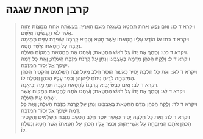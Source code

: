 # קרבן חטאת שגגה

> ויקרא ד כז: וְאִם נֶפֶשׁ אַחַת תֶּחֱטָא בִשְׁגָגָה מֵעַם הָאָרֶץ:  בַּעֲשֹׂתָהּ אַחַת מִמִּצְוֹת יְהוָה אֲשֶׁר לֹא תֵעָשֶׂינָה וְאָשֵׁם.  
> ויקרא ד כח: אוֹ הוֹדַע אֵלָיו חַטָּאתוֹ אֲשֶׁר חָטָא וְהֵבִיא קָרְבָּנוֹ שְׂעִירַת עִזִּים תְּמִימָה נְקֵבָה עַל חַטָּאתוֹ אֲשֶׁר חָטָא.  
> ויקרא ד כט: וְסָמַךְ אֶת יָדוֹ עַל רֹאשׁ הַחַטָּאת; וְשָׁחַט אֶת הַחַטָּאת בִּמְקוֹם הָעֹלָה.  
> ויקרא ד ל: וְלָקַח הַכֹּהֵן מִדָּמָהּ בְּאֶצְבָּעוֹ וְנָתַן עַל קַרְנֹת מִזְבַּח הָעֹלָה; וְאֶת כָּל דָּמָהּ יִשְׁפֹּךְ אֶל יְסוֹד הַמִּזְבֵּחַ.  
> ויקרא ד לא: וְאֶת כָּל חֶלְבָּהּ יָסִיר כַּאֲשֶׁר הוּסַר חֵלֶב מֵעַל זֶבַח הַשְּׁלָמִים וְהִקְטִיר הַכֹּהֵן הַמִּזְבֵּחָה לְרֵיחַ נִיחֹחַ לַיהוָה; וְכִפֶּר עָלָיו הַכֹּהֵן וְנִסְלַח לוֹ.  
> ויקרא ד לב: וְאִם כֶּבֶשׂ יָבִיא קָרְבָּנוֹ לְחַטָּאת נְקֵבָה תְמִימָה יְבִיאֶנָּה.  
> ויקרא ד לג: וְסָמַךְ אֶת יָדוֹ עַל רֹאשׁ הַחַטָּאת; וְשָׁחַט אֹתָהּ לְחַטָּאת בִּמְקוֹם אֲשֶׁר יִשְׁחַט אֶת הָעֹלָה.  
> ויקרא ד לד: וְלָקַח הַכֹּהֵן מִדַּם הַחַטָּאת בְּאֶצְבָּעוֹ וְנָתַן עַל קַרְנֹת מִזְבַּח הָעֹלָה; וְאֶת כָּל דָּמָהּ יִשְׁפֹּךְ אֶל יְסוֹד הַמִּזְבֵּחַ.  
> ויקרא ד לה: וְאֶת כָּל חֶלְבָּהּ יָסִיר כַּאֲשֶׁר יוּסַר חֵלֶב הַכֶּשֶׂב מִזֶּבַח הַשְּׁלָמִים וְהִקְטִיר הַכֹּהֵן אֹתָם הַמִּזְבֵּחָה עַל אִשֵּׁי יְהוָה; וְכִפֶּר עָלָיו הַכֹּהֵן עַל חַטָּאתוֹ אֲשֶׁר חָטָא וְנִסְלַח לוֹ.   
 

